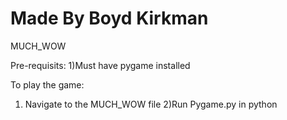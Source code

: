 # Made By Boyd Kirkman
MUCH_WOW

Pre-requisits:
1)Must have pygame installed

To play the game:
1) Navigate to the MUCH_WOW file
2)Run Pygame.py in python
